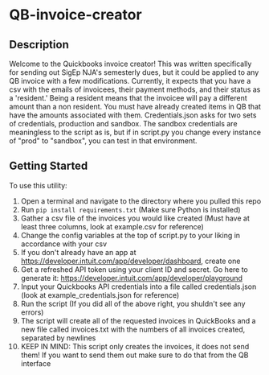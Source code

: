 # QB-invoice-creator

## Description
Welcome to the Quickbooks invoice creator! This was written specifically for sending out SigEp NJA's semesterly dues, but it could be applied to any QB invoice with a few modifications. Currently, it expects that you have a csv with the emails of invoicees, their payment methods, and their status as a 'resident.' Being a resident means that the invoicee will pay a different amount than a non resident. You must have already created items in QB that have the amounts associated with them. Credentials.json asks for two sets of credentials, production and sandbox. The sandbox credentials are meaningless to the script as is, but if in script.py you change every instance of "prod" to "sandbox", you can test in that environment.

## Getting Started
To use this utility:
1. Open a terminal and navigate to the directory where you pulled this repo
2. Run `pip install requirements.txt` (Make sure Python is installed)
3. Gather a csv file of the invoices you would like created (Must have at least three columns, look at example.csv for reference)
4. Change the config variables at the top of script.py to your liking in accordance with your csv
5. If you don't already have an app at https://developer.intuit.com/app/developer/dashboard, create one
6. Get a refreshed API token using your client ID and secret. Go here to generate it: https://developer.intuit.com/app/developer/playground
7. Input your Quickbooks API credentials into a file called credentials.json (look at example_credentials.json for reference)
8. Run the script (If you did all of the above right, you shuldn't see any errors)
9. The script will create all of the requested invoices in QuickBooks and a new file called invoices.txt with the numbers of all invoices created, separated by newlines
11. KEEP IN MIND: This script only creates the invoices, it does not send them! If you want to send them out make sure to do that from the QB interface

